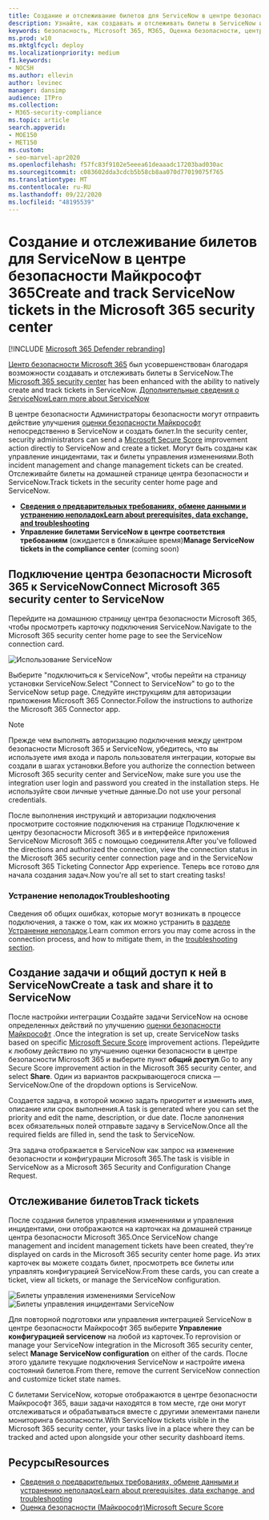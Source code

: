 ```yaml
---
title: Создание и отслеживание билетов для ServiceNow в центре безопасности Майкрософт 365
description: Узнайте, как создавать и отслеживать билеты в ServiceNow из центра безопасности Майкрософт 365.
keywords: безопасность, Microsoft 365, M365, Оценка безопасности, центр безопасности, ServiceNow, билеты, задачи
ms.prod: w10
ms.mktglfcycl: deploy
ms.localizationpriority: medium
f1.keywords:
- NOCSH
ms.author: ellevin
author: levinec
manager: dansimp
audience: ITPro
ms.collection:
- M365-security-compliance
ms.topic: article
search.appverid:
- MOE150
- MET150
ms.custom:
- seo-marvel-apr2020
ms.openlocfilehash: f57fc83f9102e5eeea61deaaadc17203bad030ac
ms.sourcegitcommit: c083602dda3cdcb5b58cb8aa070d77019075f765
ms.translationtype: MT
ms.contentlocale: ru-RU
ms.lasthandoff: 09/22/2020
ms.locfileid: "48195539"
---
```

# <a name="create-and-track-servicenow-tickets-in-the-microsoft-365-security-center"></a><span data-ttu-id="c4d9f-104">Создание и отслеживание билетов для ServiceNow в центре безопасности Майкрософт 365</span><span class="sxs-lookup"><span data-stu-id="c4d9f-104">Create and track ServiceNow tickets in the Microsoft 365 security center</span></span>

[!INCLUDE [Microsoft 365 Defender rebranding](../includes/microsoft-defender.md)]


<span data-ttu-id="c4d9f-105">[Центр безопасности Microsoft 365](overview-security-center.md) был усовершенствован благодаря возможности создавать и отслеживать билеты в ServiceNow.</span><span class="sxs-lookup"><span data-stu-id="c4d9f-105">The [Microsoft 365 security center](overview-security-center.md) has been enhanced with the ability to natively create and track tickets in ServiceNow.</span></span> [<span data-ttu-id="c4d9f-106">Дополнительные сведения о ServiceNow</span><span class="sxs-lookup"><span data-stu-id="c4d9f-106">Learn more about ServiceNow</span></span>](https://www.servicenow.com/)

<span data-ttu-id="c4d9f-107">В центре безопасности Администраторы безопасности могут отправить действие улучшения [оценки безопасности Майкрософт](microsoft-secure-score.md) непосредственно в ServiceNow и создать билет.</span><span class="sxs-lookup"><span data-stu-id="c4d9f-107">In the security center, security administrators can send a [Microsoft Secure Score](microsoft-secure-score.md) improvement action directly to ServiceNow and create a ticket.</span></span> <span data-ttu-id="c4d9f-108">Могут быть созданы как управление инцидентами, так и билеты управления изменениями.</span><span class="sxs-lookup"><span data-stu-id="c4d9f-108">Both incident management and change management tickets can be created.</span></span> <span data-ttu-id="c4d9f-109">Отслеживайте билеты на домашней странице центра безопасности и ServiceNow.</span><span class="sxs-lookup"><span data-stu-id="c4d9f-109">Track tickets in the security center home page and ServiceNow.</span></span>

- [<span data-ttu-id="c4d9f-110">**Сведения о предварительных требованиях, обмене данными и устранению неполадок**</span><span class="sxs-lookup"><span data-stu-id="c4d9f-110">**Learn about prerequisites, data exchange, and troubleshooting**</span></span>](tickets.md)
- <span data-ttu-id="c4d9f-111">**Управление билетами ServiceNow в центре соответствия требованиям** (ожидается в ближайшее время)</span><span class="sxs-lookup"><span data-stu-id="c4d9f-111">**Manage ServiceNow tickets in the compliance center** (coming soon)</span></span>

## <a name="connect-microsoft-365-security-center-to-servicenow"></a><span data-ttu-id="c4d9f-112">Подключение центра безопасности Microsoft 365 к ServiceNow</span><span class="sxs-lookup"><span data-stu-id="c4d9f-112">Connect Microsoft 365 security center to ServiceNow</span></span>

<span data-ttu-id="c4d9f-113">Перейдите на домашнюю страницу центра безопасности Microsoft 365, чтобы просмотреть карточку подключения ServiceNow.</span><span class="sxs-lookup"><span data-stu-id="c4d9f-113">Navigate to the Microsoft 365 security center home page to see the ServiceNow connection card.</span></span>

![Использование ServiceNow](../../media/do-you-use-servicenow-250.png)

<span data-ttu-id="c4d9f-115">Выберите "подключиться к ServiceNow", чтобы перейти на страницу установки ServiceNow.</span><span class="sxs-lookup"><span data-stu-id="c4d9f-115">Select "Connect to ServiceNow" to go to the ServiceNow setup page.</span></span> <span data-ttu-id="c4d9f-116">Следуйте инструкциям для авторизации приложения Microsoft 365 Connector.</span><span class="sxs-lookup"><span data-stu-id="c4d9f-116">Follow the instructions to authorize the Microsoft 365 Connector app.</span></span>

> [!NOTE]
> <span data-ttu-id="c4d9f-117">Прежде чем выполнять авторизацию подключения между центром безопасности Microsoft 365 и ServiceNow, убедитесь, что вы используете имя входа и пароль пользователя интеграции, которые вы создали в шагах установки.</span><span class="sxs-lookup"><span data-stu-id="c4d9f-117">Before you authorize the connection between Microsoft 365 security center and ServiceNow, make sure you use the integration user login and password you created in the installation steps.</span></span> <span data-ttu-id="c4d9f-118">Не используйте свои личные учетные данные.</span><span class="sxs-lookup"><span data-stu-id="c4d9f-118">Do not use your personal credentials.</span></span>

<span data-ttu-id="c4d9f-119">После выполнения инструкций и авторизации подключения просмотрите состояние подключения на странице Подключение к центру безопасности Microsoft 365 и в интерфейсе приложения ServiceNow Microsoft 365 с помощью соединителя.</span><span class="sxs-lookup"><span data-stu-id="c4d9f-119">After you've followed the directions and authorized the connection, view the connection status in the Microsoft 365 security center connection page and in the ServiceNow Microsoft 365 Ticketing Connector App experience.</span></span> <span data-ttu-id="c4d9f-120">Теперь все готово для начала создания задач.</span><span class="sxs-lookup"><span data-stu-id="c4d9f-120">Now you're all set to start creating tasks!</span></span>

### <a name="troubleshooting"></a><span data-ttu-id="c4d9f-121">Устранение неполадок</span><span class="sxs-lookup"><span data-stu-id="c4d9f-121">Troubleshooting</span></span>

<span data-ttu-id="c4d9f-122">Сведения об общих ошибках, которые могут возникать в процессе подключения, а также о том, как их можно устранить в [разделе Устранение неполадок](tickets.md#troubleshooting).</span><span class="sxs-lookup"><span data-stu-id="c4d9f-122">Learn common errors you may come across in the connection process, and how to mitigate them, in the [troubleshooting section](tickets.md#troubleshooting).</span></span>

## <a name="create-a-task-and-share-it-to-servicenow"></a><span data-ttu-id="c4d9f-123">Создание задачи и общий доступ к ней в ServiceNow</span><span class="sxs-lookup"><span data-stu-id="c4d9f-123">Create a task and share it to ServiceNow</span></span>

<span data-ttu-id="c4d9f-124">После настройки интеграции Создайте задачи ServiceNow на основе определенных действий по улучшению [оценки безопасности Майкрософт](microsoft-secure-score.md) .</span><span class="sxs-lookup"><span data-stu-id="c4d9f-124">Once the integration is set up, create ServiceNow tasks based on specific [Microsoft Secure Score](microsoft-secure-score.md) improvement actions.</span></span> <span data-ttu-id="c4d9f-125">Перейдите к любому действию по улучшению оценки безопасности в центре безопасности Microsoft 365 и выберите пункт **общий доступ**.</span><span class="sxs-lookup"><span data-stu-id="c4d9f-125">Go to any Secure Score improvement action in the Microsoft 365 security center, and select **Share**.</span></span> <span data-ttu-id="c4d9f-126">Один из вариантов раскрывающегося списка — ServiceNow.</span><span class="sxs-lookup"><span data-stu-id="c4d9f-126">One of the dropdown options is ServiceNow.</span></span>

<span data-ttu-id="c4d9f-127">Создается задача, в которой можно задать приоритет и изменить имя, описание или срок выполнения.</span><span class="sxs-lookup"><span data-stu-id="c4d9f-127">A task is generated where you can set the priority and edit the name, description, or due date.</span></span> <span data-ttu-id="c4d9f-128">После заполнения всех обязательных полей отправьте задачу в ServiceNow.</span><span class="sxs-lookup"><span data-stu-id="c4d9f-128">Once all the required fields are filled in, send the task to ServiceNow.</span></span>

<span data-ttu-id="c4d9f-129">Эта задача отображается в ServiceNow как запрос на изменение безопасности и конфигурации Microsoft 365.</span><span class="sxs-lookup"><span data-stu-id="c4d9f-129">The task is visible in ServiceNow as a Microsoft 365 Security and Configuration Change Request.</span></span>

## <a name="track-tickets"></a><span data-ttu-id="c4d9f-130">Отслеживание билетов</span><span class="sxs-lookup"><span data-stu-id="c4d9f-130">Track tickets</span></span>

<span data-ttu-id="c4d9f-131">После создания билетов управления изменениями и управления инцидентами, они отображаются на карточках на домашней странице центра безопасности Microsoft 365.</span><span class="sxs-lookup"><span data-stu-id="c4d9f-131">Once ServiceNow change management and incident management tickets have been created, they're displayed on cards in the Microsoft 365 security center home page.</span></span> <span data-ttu-id="c4d9f-132">Из этих карточек вы можете создать билет, просмотреть все билеты или управлять конфигурацией ServiceNow.</span><span class="sxs-lookup"><span data-stu-id="c4d9f-132">From these cards, you can create a ticket, view all tickets, or manage the ServiceNow configuration.</span></span>

![Билеты управления изменениями ServiceNow](../../media/change-management-375.png)  ![Билеты управления инцидентами ServiceNow](../../media/incident-management-375.png)

<span data-ttu-id="c4d9f-135">Для повторной подготовки или управления интеграцией ServiceNow в центре безопасности Майкрософт 365 выберите **Управление конфигурацией servicenow** на любой из карточек.</span><span class="sxs-lookup"><span data-stu-id="c4d9f-135">To reprovision or manage your ServiceNow integration in the Microsoft 365 security center, select **Manage ServiceNow configuration** on either of the cards.</span></span> <span data-ttu-id="c4d9f-136">После этого удалите текущие подключения ServiceNow и настройте имена состояний билетов.</span><span class="sxs-lookup"><span data-stu-id="c4d9f-136">From there, remove the current ServiceNow connection and customize ticket state names.</span></span>

<span data-ttu-id="c4d9f-137">С билетами ServiceNow, которые отображаются в центре безопасности Майкрософт 365, ваши задачи находятся в том месте, где они могут отслеживаться и обрабатываться вместе с другими элементами панели мониторинга безопасности.</span><span class="sxs-lookup"><span data-stu-id="c4d9f-137">With ServiceNow tickets visible in the Microsoft 365 security center, your tasks live in a place where they can be tracked and acted upon alongside your other security dashboard items.</span></span>

## <a name="resources"></a><span data-ttu-id="c4d9f-138">Ресурсы</span><span class="sxs-lookup"><span data-stu-id="c4d9f-138">Resources</span></span>

- [<span data-ttu-id="c4d9f-139">Сведения о предварительных требованиях, обмене данными и устранению неполадок</span><span class="sxs-lookup"><span data-stu-id="c4d9f-139">Learn about prerequisites, data exchange, and troubleshooting</span></span>](tickets.md)
- [<span data-ttu-id="c4d9f-140">Оценка безопасности (Майкрософт)</span><span class="sxs-lookup"><span data-stu-id="c4d9f-140">Microsoft Secure Score</span></span>](microsoft-secure-score.md)
